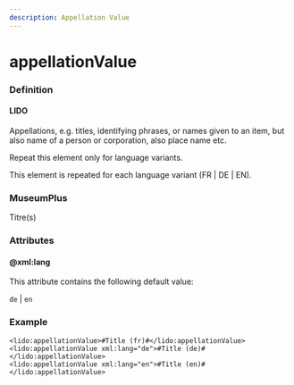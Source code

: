 ```yaml
---
description: Appellation Value
---
```


# appellationValue

### Definition

#### LIDO

Appellations, e.g. titles, identifying phrases, or names given to an item, but also name of a person or corporation, also place name etc.

Repeat this element only for language variants.

This element is repeated for each language variant \(FR \| DE \| EN\).

### MuseumPlus

 Titre\(s\)

### Attributes

#### @xml:lang

This attribute contains the following default value:

`de` \| `en`

### Example

```markup
<lido:appellationValue>#Title (fr)#</lido:appellationValue>
<lido:appellationValue xml:lang="de">#Title (de)#</lido:appellationValue>
<lido:appellationValue xml:lang="en">#Title (en)#</lido:appellationValue>
```

